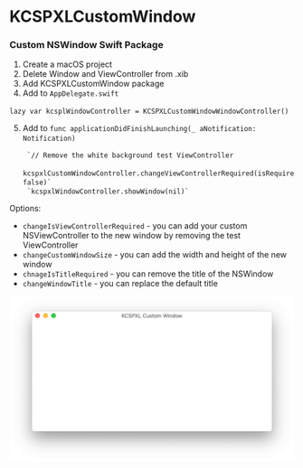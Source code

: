 # KCSPXLCustomWindow

### Custom NSWindow Swift Package

1. Create a macOS project
2. Delete Window and ViewController from .xib
3. Add KCSPXLCustomWindow package
4. Add to `AppDelegate.swift` 

`lazy var kcsplWindowController = KCSPXLCustomWindowWindowController()`

5. Add to `func applicationDidFinishLaunching(_ aNotification: Notification)`

        `// Remove the white background test ViewController 
         kcspxlCustomWindowController.changeViewControllerRequired(isRequired: false)`
        `kcspxlWindowController.showWindow(nil)`
		

Options:
- `changeIsViewControllerRequired` - you can add your custom NSViewController to the new window by removing the test ViewController
- `changeCustomWindowSize` - you can add the width and height of the new window
- `chnageIsTitleRequired` - you can remove the title of the NSWindow
- `changeWindowTitle` - you can replace the default title

![screenshot](KCSPXLCustomWindow.png)